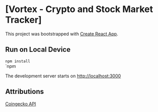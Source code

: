 # [Vortex - Crypto and Stock Market Tracker]

This project was bootstrapped with [Create React App](https://github.com/facebook/create-react-app).

## Run on Local Device
`npm install` \
`npm 

The development server starts on [http://localhost:3000](http://localhost:3000)

## Attributions
[Coingecko API](https://coingecko.com/en/api/documentation)